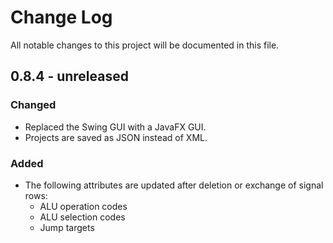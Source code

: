 Change Log
==========

All notable changes to this project will be documented in this file.

## 0.8.4 - unreleased
### Changed
- Replaced the Swing GUI with a JavaFX GUI.
- Projects are saved as JSON instead of XML.

### Added
- The following attributes are updated after deletion or exchange of signal rows:
  - ALU operation codes
  - ALU selection codes
  - Jump targets